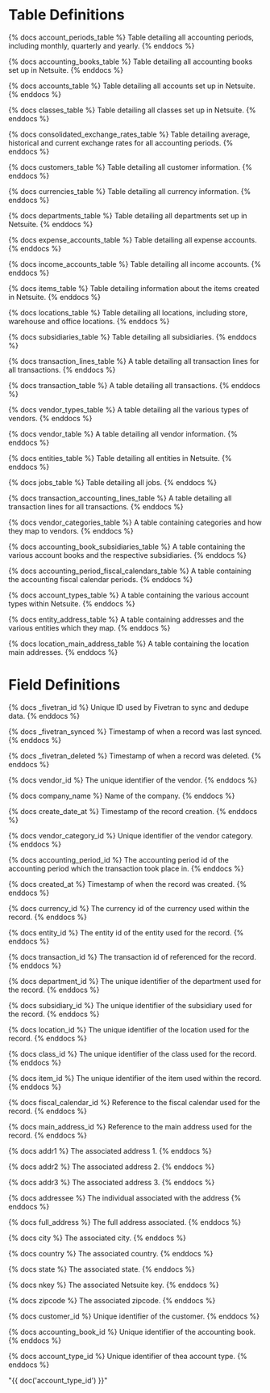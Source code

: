 # Table Definitions

{% docs account_periods_table %} Table detailing all accounting periods, including monthly, quarterly and yearly. {% enddocs %}

{% docs accounting_books_table %} Table detailing all accounting books set up in Netsuite. {% enddocs %}

{% docs accounts_table %} Table detailing all accounts set up in Netsuite. {% enddocs %}

{% docs classes_table %} Table detailing all classes set up in Netsuite. {% enddocs %}

{% docs consolidated_exchange_rates_table %} Table detailing average, historical and current exchange rates for all accounting periods. {% enddocs %}

{% docs customers_table %} Table detailing all customer information. {% enddocs %}

{% docs currencies_table %} Table detailing all currency information. {% enddocs %}

{% docs departments_table %} Table detailing all departments set up in Netsuite. {% enddocs %}

{% docs expense_accounts_table %} Table detailing all expense accounts. {% enddocs %}

{% docs income_accounts_table %} Table detailing all income accounts. {% enddocs %}

{% docs items_table %} Table detailing information about the items created in Netsuite. {% enddocs %}

{% docs locations_table %} Table detailing all locations, including store, warehouse and office locations. {% enddocs %}

{% docs subsidiaries_table %} Table detailing all subsidiaries. {% enddocs %}

{% docs transaction_lines_table %} A table detailing all transaction lines for all transactions. {% enddocs %}

{% docs transaction_table %} A table detailing all transactions. {% enddocs %}

{% docs vendor_types_table %} A table detailing all the various types of vendors. {% enddocs %}

{% docs vendor_table %} A table detailing all vendor information. {% enddocs %}

{% docs entities_table %} Table detailing all entities in Netsuite. {% enddocs %}

{% docs jobs_table %} Table detailing all jobs. {% enddocs %}

{% docs transaction_accounting_lines_table %} A table detailing all transaction lines for all transactions. {% enddocs %}

{% docs vendor_categories_table %} A table containing categories and how they map to vendors. {% enddocs %}

{% docs accounting_book_subsidiaries_table %} A table containing the various account books and the respective subsidiaries. {% enddocs %}

{% docs accounting_period_fiscal_calendars_table %} A table containing the accounting fiscal calendar periods. {% enddocs %}

{% docs account_types_table %} A table containing the various account types within Netsuite. {% enddocs %}

{% docs entity_address_table %} A table containing addresses and the various entities which they map. {% enddocs %}

{% docs location_main_address_table %} A table containing the location main addresses. {% enddocs %}

# Field Definitions
{% docs _fivetran_id %} Unique ID used by Fivetran to sync and dedupe data. {% enddocs %}

{% docs _fivetran_synced %} Timestamp of when a record was last synced. {% enddocs %}

{% docs _fivetran_deleted %} Timestamp of when a record was deleted. {% enddocs %}

{% docs vendor_id %} The unique identifier of the vendor. {% enddocs %}

{% docs company_name %} Name of the company. {% enddocs %}

{% docs create_date_at %} Timestamp of the record creation. {% enddocs %}

{% docs vendor_category_id %} Unique identifier of the vendor category. {% enddocs %}

{% docs accounting_period_id %} The accounting period id of the accounting period which the transaction took place in. {% enddocs %}

{% docs created_at %} Timestamp of when the record was created. {% enddocs %}

{% docs currency_id %} The currency id of the currency used within the record. {% enddocs %}

{% docs entity_id %} The entity id of the entity used for the record. {% enddocs %}

{% docs transaction_id %} The transaction id of referenced for the record. {% enddocs %}

{% docs department_id %} The unique identifier of the department used for the record. {% enddocs %}

{% docs subsidiary_id %} The unique identifier of the subsidiary used for the record. {% enddocs %}

{% docs location_id %} The unique identifier of the location used for the record. {% enddocs %}

{% docs class_id %} The unique identifier of the class used for the record. {% enddocs %}

{% docs item_id %} The unique identifier of the item used within the record. {% enddocs %}

{% docs fiscal_calendar_id %} Reference to the fiscal calendar used for the record. {% enddocs %}

{% docs main_address_id %} Reference to the main address used for the record. {% enddocs %}

{% docs addr1 %} The associated address 1. {% enddocs %}

{% docs addr2 %} The associated address 2. {% enddocs %}

{% docs addr3 %} The associated address 3. {% enddocs %}

{% docs addressee %} The individual associated with the address {% enddocs %}

{% docs full_address %} The full address associated. {% enddocs %}

{% docs city %} The associated city. {% enddocs %}

{% docs country %} The associated country. {% enddocs %}

{% docs state %} The associated state. {% enddocs %}

{% docs nkey %} The associated Netsuite key. {% enddocs %}

{% docs zipcode %} The associated zipcode. {% enddocs %}

{% docs customer_id %} Unique identifier of the customer. {% enddocs %}

{% docs accounting_book_id %} Unique identifier of the accounting book. {% enddocs %}

{% docs account_type_id %} Unique identifier of thea account type. {% enddocs %}

"{{ doc('account_type_id') }}"